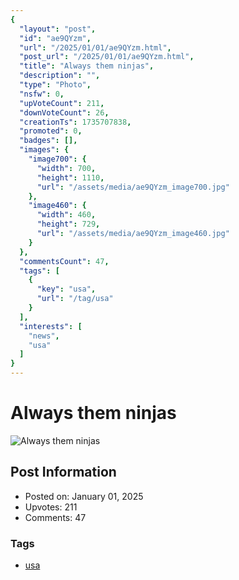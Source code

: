 ```yaml
---
{
  "layout": "post",
  "id": "ae9QYzm",
  "url": "/2025/01/01/ae9QYzm.html",
  "post_url": "/2025/01/01/ae9QYzm.html",
  "title": "Always them ninjas",
  "description": "",
  "type": "Photo",
  "nsfw": 0,
  "upVoteCount": 211,
  "downVoteCount": 26,
  "creationTs": 1735707838,
  "promoted": 0,
  "badges": [],
  "images": {
    "image700": {
      "width": 700,
      "height": 1110,
      "url": "/assets/media/ae9QYzm_image700.jpg"
    },
    "image460": {
      "width": 460,
      "height": 729,
      "url": "/assets/media/ae9QYzm_image460.jpg"
    }
  },
  "commentsCount": 47,
  "tags": [
    {
      "key": "usa",
      "url": "/tag/usa"
    }
  ],
  "interests": [
    "news",
    "usa"
  ]
}
---
```


# Always them ninjas

![Always them ninjas](/assets/media/ae9QYzm_image700.jpg)

## Post Information

- Posted on: January 01, 2025
- Upvotes: 211
- Comments: 47

### Tags

- [usa](/tag/usa)
